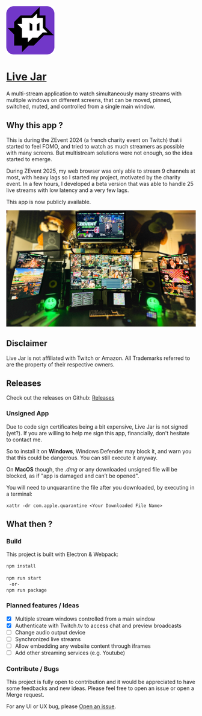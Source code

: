 <img src="assets/icons/128x128.png" alt="Live Jar logo" />

# [Live Jar](https://github.com/la-jarre-a-son/live-jar)

A multi-stream application to watch simultaneously many streams with multiple windows on different screens, that can be moved, pinned, switched, muted, and controlled from a single main window.

## Why this app ?

This is during the ZEvent 2024 (a french charity event on Twitch) that i started to feel FOMO, and tried to watch as much streamers as possible with many screens. But multistream solutions were not enough, so the idea started to emerge.

During ZEvent 2025, my web browser was only able to stream 9 channels at most, with heavy lags so I started my project, motivated by the charity event. In a few hours, I developed a beta version that was able to handle 25 live streams with low latency and a very few lags.

This app is now publicly available.

<img src="assets/live-jar-zevent2025.jpg" alt="Live Jar beta during ZEvent 2025" />

## Disclaimer

Live Jar is not affiliated with Twitch or Amazon. All Trademarks referred to are the property of their respective owners.

## Releases

Check out the releases on Github: [Releases](https://github.com/la-jarre-a-son/live-jar/releases)

### Unsigned App

Due to code sign certificates being a bit expensive, Live Jar is not signed (yet?).
If you are willing to help me sign this app, financially, don't hesitate to contact me.

So to install it on **Windows**, Windows Defender may block it, and warn you that this could be dangerous. You can still execute it anyway.

On **MacOS** though, the _.dmg_ or any downloaded unsigned file will be blocked, as if "app is damaged and can’t be opened".

You will need to unquarantine the file after you downloaded, by executing in a terminal:

```
xattr -dr com.apple.quarantine <Your Downloaded File Name>
```

## What then ?

### Build

This project is built with Electron & Webpack:

```
npm install

npm run start
 -or-
npm run package
```

### Planned features / Ideas

- [x] Multiple stream windows controlled from a main window
- [x] Authenticate with Twitch.tv to access chat and preview broadcasts
- [ ] Change audio output device
- [ ] Synchronized live streams
- [ ] Allow embedding any website content through iframes
- [ ] Add other streaming services (e.g. Youtube)

### Contribute / Bugs

This project is fully open to contribution and it would be appreciated to have some feedbacks and new ideas.
Please feel free to open an issue or open a Merge request.

For any UI or UX bug, please [Open an issue](https://github.com/la-jarre-a-son/live-jar/issues).

